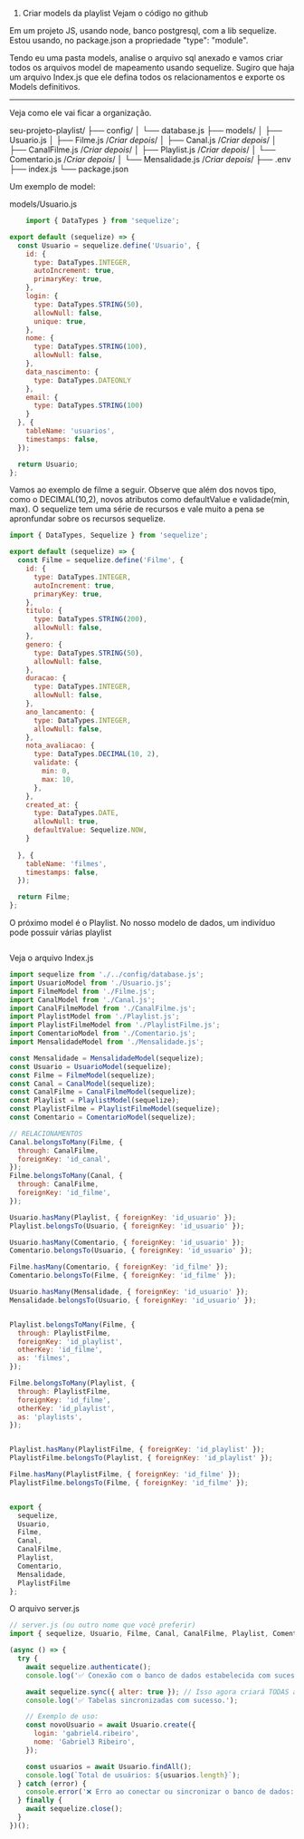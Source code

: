 1. Criar models da playlist
Vejam o código no github

Em um projeto JS, usando node, banco postgresql, com a lib sequelize. Estou usando, no package.json a propriedade "type": "module".

Tendo eu uma pasta models, analise o arquivo sql anexado e vamos criar todos os arquivos model de mapeamento usando sequelize. Sugiro que haja um arquivo Index.js que ele defina todos os relacionamentos e exporte os Models definitivos.


---------

Veja como ele vai ficar a organização.

seu-projeto-playlist/
├── config/
│   └── database.js
├── models/
│   ├── Usuario.js
│   ├── Filme.js  /*Criar depois*/
│   ├── Canal.js /*Criar depois*/
│   ├── CanalFilme.js /*Criar depois*/
│   ├── Playlist.js /*Criar depois*/
│   └── Comentario.js /*Criar depois*/
│   └── Mensalidade.js /*Criar depois*/
├── .env
├── index.js
└── package.json


Um exemplo de model:

models/Usuario.js

```js
	import { DataTypes } from 'sequelize';

export default (sequelize) => {
  const Usuario = sequelize.define('Usuario', {
    id: {
      type: DataTypes.INTEGER,
      autoIncrement: true,
      primaryKey: true,
    },
    login: {
      type: DataTypes.STRING(50),
      allowNull: false,
      unique: true,
    },
    nome: {
      type: DataTypes.STRING(100),
      allowNull: false,
    },
    data_nascimento: {
      type: DataTypes.DATEONLY
    },
    email: {
      type: DataTypes.STRING(100)
    }
  }, {
    tableName: 'usuarios',
    timestamps: false,
  });

  return Usuario;
};
```


Vamos ao exemplo de filme a seguir. Observe que além dos novos tipo, como o DECIMAL(10,2), novos atributos como defaultValue e validade(min, max). O sequelize tem uma série de recursos e vale muito a pena se apronfundar sobre os recursos sequelize.

```js
import { DataTypes, Sequelize } from 'sequelize';

export default (sequelize) => {
  const Filme = sequelize.define('Filme', {
    id: {
      type: DataTypes.INTEGER,
      autoIncrement: true,
      primaryKey: true,
    },
    titulo: {
      type: DataTypes.STRING(200),
      allowNull: false,
    },
    genero: {
      type: DataTypes.STRING(50),
      allowNull: false,
    },
    duracao: {
      type: DataTypes.INTEGER,
      allowNull: false,
    },
    ano_lancamento: {
      type: DataTypes.INTEGER,
      allowNull: false,
    },
    nota_avaliacao: {
      type: DataTypes.DECIMAL(10, 2),
      validate: {
        min: 0,
        max: 10,
      },
    },
    created_at: {
      type: DataTypes.DATE,
      allowNull: true,
      defaultValue: Sequelize.NOW,
    }
    
  }, {
    tableName: 'filmes',
    timestamps: false,
  });

  return Filme;
};

```

O próximo model é o Playlist. No nosso modelo de dados, um indivíduo pode possuir várias playlist 

```js
```
Veja o arquivo Index.js

```js Index.js
import sequelize from './../config/database.js';
import UsuarioModel from './Usuario.js';
import FilmeModel from './Filme.js';
import CanalModel from './Canal.js';
import CanalFilmeModel from './CanalFilme.js';
import PlaylistModel from './Playlist.js';
import PlaylistFilmeModel from './PlaylistFilme.js';
import ComentarioModel from './Comentario.js';
import MensalidadeModel from './Mensalidade.js';

const Mensalidade = MensalidadeModel(sequelize);
const Usuario = UsuarioModel(sequelize);
const Filme = FilmeModel(sequelize);
const Canal = CanalModel(sequelize);
const CanalFilme = CanalFilmeModel(sequelize);
const Playlist = PlaylistModel(sequelize);
const PlaylistFilme = PlaylistFilmeModel(sequelize);
const Comentario = ComentarioModel(sequelize);

// RELACIONAMENTOS
Canal.belongsToMany(Filme, {
  through: CanalFilme,
  foreignKey: 'id_canal',
});
Filme.belongsToMany(Canal, {
  through: CanalFilme,
  foreignKey: 'id_filme',
});

Usuario.hasMany(Playlist, { foreignKey: 'id_usuario' });
Playlist.belongsTo(Usuario, { foreignKey: 'id_usuario' });

Usuario.hasMany(Comentario, { foreignKey: 'id_usuario' });
Comentario.belongsTo(Usuario, { foreignKey: 'id_usuario' });

Filme.hasMany(Comentario, { foreignKey: 'id_filme' });
Comentario.belongsTo(Filme, { foreignKey: 'id_filme' });

Usuario.hasMany(Mensalidade, { foreignKey: 'id_usuario' });
Mensalidade.belongsTo(Usuario, { foreignKey: 'id_usuario' });


Playlist.belongsToMany(Filme, {
  through: PlaylistFilme,
  foreignKey: 'id_playlist',
  otherKey: 'id_filme',
  as: 'filmes',
});

Filme.belongsToMany(Playlist, {
  through: PlaylistFilme,
  foreignKey: 'id_filme',
  otherKey: 'id_playlist',
  as: 'playlists',
});


Playlist.hasMany(PlaylistFilme, { foreignKey: 'id_playlist' });
PlaylistFilme.belongsTo(Playlist, { foreignKey: 'id_playlist' });

Filme.hasMany(PlaylistFilme, { foreignKey: 'id_filme' });
PlaylistFilme.belongsTo(Filme, { foreignKey: 'id_filme' });


export {
  sequelize,
  Usuario,
  Filme,
  Canal,
  CanalFilme,
  Playlist,
  Comentario,
  Mensalidade,
  PlaylistFilme
};
```


O arquivo server.js

```js
// server.js (ou outro nome que você preferir)
import { sequelize, Usuario, Filme, Canal, CanalFilme, Playlist, Comentario } from './models/Index.js';

(async () => {
  try {
    await sequelize.authenticate();
    console.log('✅ Conexão com o banco de dados estabelecida com sucesso.');

    await sequelize.sync({ alter: true }); // Isso agora criará TODAS as tabelas com base em todos os modelos importados e relacionados
    console.log('✅ Tabelas sincronizadas com sucesso.');

    // Exemplo de uso:
    const novoUsuario = await Usuario.create({
      login: 'gabriel4.ribeiro',
      nome: 'Gabriel3 Ribeiro',
    });

    const usuarios = await Usuario.findAll();
    console.log(`Total de usuários: ${usuarios.length}`);
  } catch (error) {
    console.error('❌ Erro ao conectar ou sincronizar o banco de dados:', error);
  } finally {
    await sequelize.close();
  }
})();

```